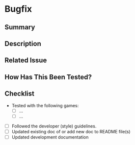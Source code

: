 # Bugfix

## Summary

<!--- Provide a general summary of your changes in the Title above -->

## Description

<!--- Describe your changes in detail -->

## Related Issue

<!--- This project only accepts pull requests related to open issues -->
<!--- If suggesting a new feature or change, please discuss it in an issue first -->
<!--- If fixing a bug, there should be an issue describing it with steps to reproduce -->
<!--- Please link to the issue here: -->

## How Has This Been Tested?

<!--- Please describe in detail how you tested your changes. -->
<!--- Include details of your testing environment, and the tests you ran to -->
<!--- see how your change affects other areas of the code, etc. -->

## Checklist

<!-- Make sure you covered all items, which apply, of the checklist below. -->
<!-- Strikethrough items that do not apply and provide a brief description why. -->

* Tested with the following games:
    * [ ] ... <!-- insert game name 1-->
    * [ ] ... <!-- insert game name 2--->
* [ ] Followed the developer (style) guidelines.
* [ ] Updated existing doc of or add new doc to README file(s)
* [ ] Updated development documentation